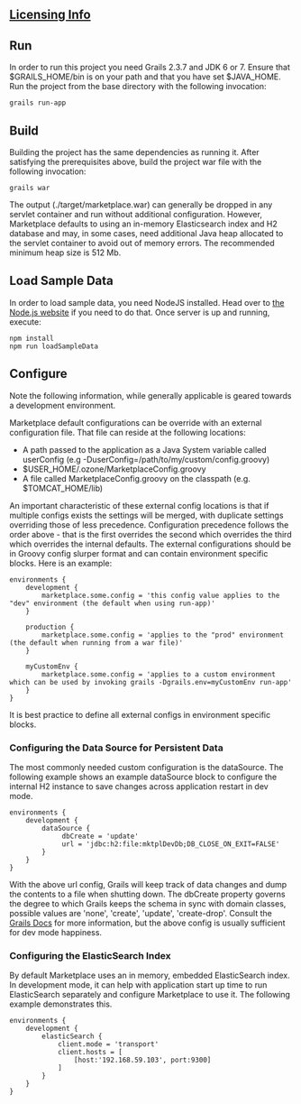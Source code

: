 ## [Licensing Info](./README.txt)

## Run

In order to run this project you need Grails 2.3.7 and JDK 6 or 7. Ensure that $GRAILS_HOME/bin is on your path and that you have set $JAVA_HOME. Run the project from the base directory with the following invocation:

```
grails run-app
```

## Build

Building the project has the same dependencies as running it. After satisfying the prerequisites above, build the project war file with the following invocation:

```
grails war
```

The output (./target/marketplace.war) can generally be dropped in any servlet container and run without additional configuration. However, Marketplace defaults to using an in-memory Elasticsearch index and H2 database and may, in some cases, need additional Java heap allocated to the servlet container to avoid out of memory errors. The recommended minimum heap size is 512 Mb.


## Load Sample Data

In order to load sample data, you need NodeJS installed. Head over to [the Node.js website](http://nodejs.org/) if you need to do that. Once server is up and running, execute:
```
npm install
npm run loadSampleData
```

## Configure

Note the following information, while generally applicable is geared towards a development environment.

Marketplace default configurations can be override with an external configuration file. That file can reside at the following locations:

- A path passed to the application as a Java System variable called userConfig (e.g -DuserConfig=/path/to/my/custom/config.groovy)
- $USER_HOME/.ozone/MarketplaceConfig.groovy
- A file called MarketplaceConfig.groovy on the classpath (e.g. $TOMCAT_HOME/lib)

An important characteristic of these external config locations is that if multiple configs exists the settings will be merged, with duplicate settings overriding those of less precedence. Configuration precedence follows the order above - that is the first overrides the second which overrides the third which overrides the internal defaults. The external configurations should be in Groovy config slurper format and can contain environment specific blocks. Here is an example:

```
environments {
    development {
        marketplace.some.config = 'this config value applies to the "dev" environment (the default when using run-app)'
    }

    production {
        marketplace.some.config = 'applies to the "prod" environment (the default when running from a war file)'
    }

    myCustomEnv {
        marketplace.some.config = 'applies to a custom environment which can be used by invoking grails -Dgrails.env=myCustomEnv run-app'
    }
}
```

It is best practice to define all external configs in environment specific blocks.

### Configuring the Data Source for Persistent Data

The most commonly needed custom configuration is the dataSource. The following example shows an example dataSource block to configure the internal H2 instance to save changes across application restart in dev mode.

```
environments {
    development {
        dataSource {
             dbCreate = 'update'
             url = 'jdbc:h2:file:mktplDevDb;DB_CLOSE_ON_EXIT=FALSE'
        }
    }
}
```

With the above url config, Grails will keep track of data changes and dump the contents to a file when shutting down. The dbCreate property governs the degree to which Grails keeps the schema in sync with domain classes, possible values are 'none', 'create', 'update', 'create-drop'. Consult the [Grails Docs](http://grails.org/doc/latest/guide/conf.html#dataSource) for more information, but the above config is usually sufficient for dev mode happiness.

### Configuring the ElasticSearch Index

By default Marketplace uses an in memory, embedded ElasticSearch index. In development mode, it can help with application start up time to run ElasticSearch separately and configure Marketplace to use it. The following example demonstrates this.

```
environments {
    development {
        elasticSearch {
            client.mode = 'transport'
            client.hosts = [
                [host:'192.168.59.103', port:9300]
            ]
        }
    }
}
```
